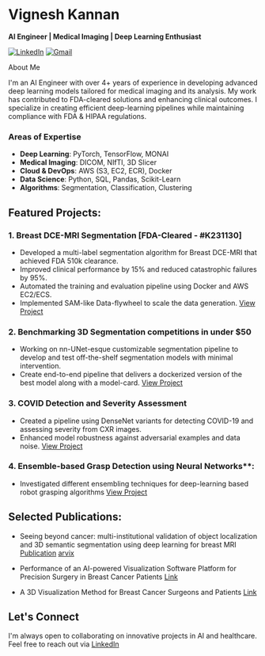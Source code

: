 # Vignesh Kannan
**AI Engineer | Medical Imaging | Deep Learning Enthusiast**

[![LinkedIn](https://img.shields.io/badge/LinkedIn-VigneshKannan-blue)](https://www.linkedin.com/in/vigneshkannan/) [![Gmail](https://img.shields.io/badge/Email-gvkannan.work%40gmail.com-red)](mailto:gvkannan.work@gmail.com) 
 
About Me

I'm an AI Engineer with over 4+ years of experience in developing advanced deep learning models tailored for medical imaging and its analysis. My work has contributed to FDA-cleared solutions and enhancing clinical outcomes. I specialize in creating efficient deep-learning pipelines while maintaining compliance with FDA & HIPAA regulations.

### Areas of Expertise
- **Deep Learning**: PyTorch, TensorFlow, MONAI
- **Medical Imaging**: DICOM, NIfTI, 3D Slicer
- **Cloud & DevOps**: AWS (S3, EC2, ECR), Docker
- **Data Science**: Python, SQL, Pandas, Scikit-Learn
- **Algorithms**: Segmentation, Classification, Clustering

## Featured Projects:
### 1. **Breast DCE-MRI Segmentation [FDA-Cleared - #K231130]**
- Developed a multi-label segmentation algorithm for Breast DCE-MRI that achieved FDA 510k clearance.
- Improved clinical performance by 15% and reduced catastrophic failures by 95%.
- Automated the training and evaluation pipeline using Docker and AWS EC2/ECS.
- Implemented SAM-like Data-flywheel to scale the data generation.
[View Project](https://simbiosys.com/tumorsight-plan/)

### 2. **Benchmarking 3D Segmentation competitions in under $50**
- Working on nn-UNet-esque customizable segmentation pipeline to develop and test off-the-shelf segmentation models with minimal intervention.
- Create end-to-end pipeline that delivers a dockerized version of the best model along with a model-card.
[View Project](https://github.com/gvkannan-explore/AbdomenCT_Seg)

### 3. **COVID Detection and Severity Assessment**
- Created a pipeline using DenseNet variants for detecting COVID-19 and assessing severity from CXR images.
- Enhanced model robustness against adversarial examples and data noise.
[View Project](https://github.com/gvigkannan/COVID_CXR)

### 4. Ensemble-based Grasp Detection using Neural Networks**: 
- Investigated different ensembling techniques for deep-learning based robot grasping algorithms
[View Project](https://github.com/gvigkannan/Stacking_Cornell/tree/main)



## Selected Publications:
* Seeing beyond cancer: multi-institutional validation of object localization and 3D semantic segmentation using deep learning for breast MRI
[Publication](https://journals.spiedigitallibrary.org/conference-proceedings-of-spie/12927/129270H/Seeing-beyond-cancer--multi-institutional-validation-of-object-localization/10.1117/12.3009341.short)
[arvix](https://arxiv.org/abs/2311.16213)

* Performance of an AI-powered Visualization Software Platform for Precision Surgery in Breast Cancer Patients
[Link](https://ascopubs.org/doi/10.1200/JCO.2024.42.16_suppl.e12618)

* A 3D Visualization Method for Breast Cancer Surgeons and Patients
[Link](https://aacrjournals.org/cancerres/article/83/5_Supplement/P4-02-29/717901/Abstract-P4-02-29-A-3D-Visualization-Method-for)

## Let's Connect
I'm always open to collaborating on innovative projects in AI and healthcare. Feel free to reach out via [LinkedIn](#https://www.linkedin.com/in/vignesh-k-622127117/)
